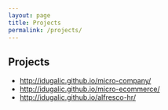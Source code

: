 ```yaml
---
layout: page
title: Projects
permalink: /projects/
---
```


## Projects

- http://idugalic.github.io/micro-company/
- http://idugalic.github.io/micro-ecommerce/
- http://idugalic.github.io/alfresco-hr/
